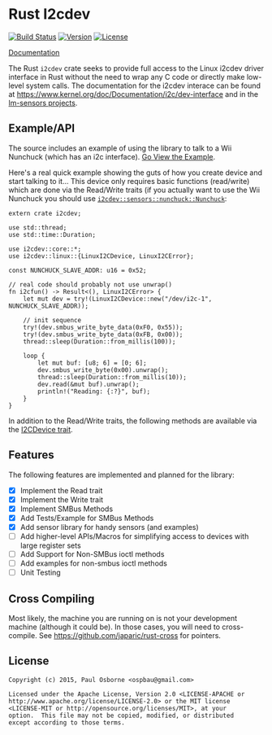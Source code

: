 Rust I2cdev
===========

[![Build Status](https://travis-ci.org/rust-embedded/rust-i2cdev.svg?branch=master)](https://travis-ci.org/rust-embedded/rust-i2cdev)
[![Version](https://img.shields.io/crates/v/i2cdev.svg)](https://crates.io/crates/i2cdev)
[![License](https://img.shields.io/crates/l/i2cdev.svg)](https://github.com/rust-embedded/rust-i2cdev/blob/master/README.md#license)

[Documentation](https://docs.rs/i2cdev)

The Rust `i2cdev` crate seeks to provide full access to the Linux i2cdev
driver interface in Rust without the need to wrap any C code or directly make
low-level system calls.  The documentation for the i2cdev interace can
be found at https://www.kernel.org/doc/Documentation/i2c/dev-interface and
in the [lm-sensors projects](http://www.lm-sensors.org/).

Example/API
-----------

The source includes an example of using the library to talk to a Wii
Nunchuck (which has an i2c interface).
[Go View the Example](https://github.com/rust-embedded/rust-i2cdev/blob/master/examples/nunchuck.rs).

Here's a real quick example showing the guts of how you create
device and start talking to it...  This device only requires basic
functions (read/write) which are done via the Read/Write traits (if
you actually want to use the Wii Nunchuck you should use
[`i2cdev::sensors::nunchuck::Nunchuck`][nunchuck]:

```rust,no_run,skeptic-template
extern crate i2cdev;

use std::thread;
use std::time::Duration;

use i2cdev::core::*;
use i2cdev::linux::{LinuxI2CDevice, LinuxI2CError};

const NUNCHUCK_SLAVE_ADDR: u16 = 0x52;

// real code should probably not use unwrap()
fn i2cfun() -> Result<(), LinuxI2CError> {
    let mut dev = try!(LinuxI2CDevice::new("/dev/i2c-1", NUNCHUCK_SLAVE_ADDR));

    // init sequence
    try!(dev.smbus_write_byte_data(0xF0, 0x55));
    try!(dev.smbus_write_byte_data(0xFB, 0x00));
    thread::sleep(Duration::from_millis(100));

    loop {
        let mut buf: [u8; 6] = [0; 6];
        dev.smbus_write_byte(0x00).unwrap();
        thread::sleep(Duration::from_millis(10));
        dev.read(&mut buf).unwrap();
        println!("Reading: {:?}", buf);
    }
}
```

In addition to the Read/Write traits, the following methods are
available via the [I2CDevice trait](https://rust-embedded.github.io/rust-i2cdev/i2cdev/core/trait.I2CDevice.html).

[nunchuck]: http://rust-embedded.github.io/rust-i2cdev/i2cdev/sensors/nunchuck/struct.Nunchuck.html

Features
--------

The following features are implemented and planned for the library:

- [x] Implement the Read trait
- [x] Implement the Write trait
- [x] Implement SMBus Methods
- [x] Add Tests/Example for SMBus Methods
- [x] Add sensor library for handy sensors (and examples)
- [ ] Add higher-level APIs/Macros for simplifying access to devices
      with large register sets
- [ ] Add Support for Non-SMBus ioctl methods
- [ ] Add examples for non-smbus ioctl methods
- [ ] Unit Testing

Cross Compiling
---------------

Most likely, the machine you are running on is not your development
machine (although it could be).  In those cases, you will need to
cross-compile.  See https://github.com/japaric/rust-cross for pointers.

License
-------

```
Copyright (c) 2015, Paul Osborne <ospbau@gmail.com>

Licensed under the Apache License, Version 2.0 <LICENSE-APACHE or
http://www.apache.org/license/LICENSE-2.0> or the MIT license
<LICENSE-MIT or http://opensource.org/licenses/MIT>, at your
option.  This file may not be copied, modified, or distributed
except according to those terms.
```
